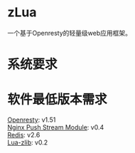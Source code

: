 zLua
====
一个基于Openresty的轻量级web应用框架。  

系统要求
====
# 软件最低版本需求
[Openresty](http://www.openresty.org/): v1.51  
[Nginx Push Stream Module](https://github.com/wandenberg/nginx-push-stream-module): v0.4  
[Redis](http://redis.io/download): v2.6  
[Lua-zlib](https://github.com/brimworks/lua-zlib): v0.2  




